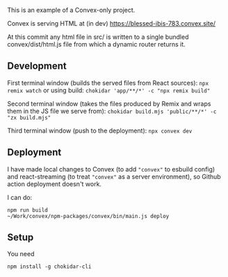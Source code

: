 This is an example of a Convex-only project.

Convex is serving HTML at (in dev) https://blessed-ibis-783.convex.site/

At this commit any html file in src/ is written to a single bundled convex/dist/html.js file from which a dynamic router returns it.

## Development

First terminal window (builds the served files from React sources):
`npx remix watch`
or using build:
`chokidar 'app/**/*' -c "npx remix build"`

Second terminal window (takes the files produced by Remix and wraps them in the JS file we serve from):
`chokidar build.mjs 'public/**/*' -c "zx build.mjs"`

Third terminal window (push to the deployment):
`npx convex dev`

## Deployment

I have made local changes to Convex (to add `"convex"` to esbuild config) and react-streaming (to treat `"convex"` as a server environment), so Github action deployment doesn't work.

I can do:

```
npm run build
~/Work/convex/npm-packages/convex/bin/main.js deploy
```

## Setup

You need

```
npm install -g chokidar-cli
```

